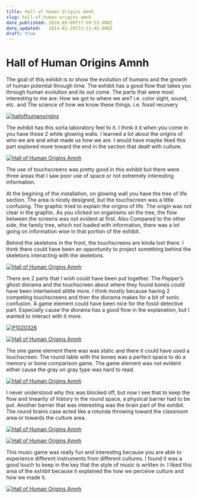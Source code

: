 ```yaml
---
title: Hall of Human Origins Amnh
slug: hall-of-human-origins-amnh
date_published: 2018-09-09T17:59:53.000Z
date_updated:   2014-03-29T23:21:45.000Z
draft: true
---
```



# Hall of Human Origins Amnh


The goal of this exhibit is to show the evolution of humans and the growth of human potential through time. The exhibit has a good flow that takes you through human evolution and its out come. The parts that were most interesting to me are: How we got to where we are? i.e. color sight, sound, etc. and The science of how we know these things. i.e. fossil recovery

[![hallofhumanorigins](http://farm6.static.flickr.com/5013/5425864400_1c1652cb78_o.jpg)](http://www.flickr.com/photos/zevenrodriguez/5425864400/ "hallofhumanorigins by zevenwolf, on Flickr")

The exhibit has this sorta laboratory feel to it. I think it it when you come in you have those 2 white glowing walls. I learned a lot about the origins of who we are and what made us how we are. I would have maybe liked this part explored more toward the end in the section that dealt with culture.

[![Hall of Human Origins Amnh](http://farm6.static.flickr.com/5099/5425186441_67b7f09159.jpg)](http://www.flickr.com/photos/zevenrodriguez/5425186441/ "Hall of Human Origins Amnh by zevenwolf, on Flickr")

The use of touchscreens was pretty good in this exhibit but there were three areas that I saw poor use of space or not extremely interesting information.

At the begining of the installation, on glowing wall you have the tree of life section. The area is nicely designed, but the touchscreen was a little confusing. The graphic tried to explain the origins of life. The origin was not clear in the graphic. As you clicked on organisms on the tree, the flow between the screens was not evident at first. Also Compared to the other side, the family tree, which not loaded with information, there was a lot going on information wise in that portion of the exhibit.

Behind the skeletons in the front, the touchscreens are kinda lost there. I think there could have been an opportunity to project something behind the skeletons interacting with the skeletons.

[![Hall of Human Origins Amnh](http://farm6.static.flickr.com/5096/5425193583_6b148f88b9.jpg)](http://www.flickr.com/photos/zevenrodriguez/5425193583/ "Hall of Human Origins Amnh by zevenwolf, on Flickr")

There are 2 parts that I wish could have been put together. The Pepper’s ghost diorama and the touchscreen about where they found bones could have been intertwined alittle more. I think mostly because having 2 competing touchscreens and then the diorama makes for a bit of sonic confusion. A game element could have been nice for the fossil detective part. Especially cause the diorama has a good flow in the explanation, but I wanted to interact with it more.

[![P1020326](http://farm6.static.flickr.com/5096/5425284329_58b14360e3.jpg)](http://www.flickr.com/photos/zevenrodriguez/5425284329/ "P1020326 by zevenwolf, on Flickr")

[![Hall of Human Origins Amnh](http://farm6.static.flickr.com/5099/5425794626_f8063e24dc.jpg)](http://www.flickr.com/photos/zevenrodriguez/5425794626/ "Hall of Human Origins Amnh by zevenwolf, on Flickr")

The one game element there was was static and there it could have used a touchscreen. The round table with the bones was a perfect space to do a memory or bone comparison game. The game element was not evident either cause the gray on gray type was hard to read.

[![Hall of Human Origins Amnh](http://farm6.static.flickr.com/5014/5425792758_8acd437a41.jpg)](http://www.flickr.com/photos/zevenrodriguez/5425792758/ "Hall of Human Origins Amnh by zevenwolf, on Flickr")

I never understood why this was blocked off, but now I see that to keep the flow and linearity of history in the round space, a physical barrier had to be put. Another barrier that was interesting was the brain part of the exhibit. The round brains case acted like a rotunda throwing toward the classroom area or towards the culture area.

[![Hall of Human Origins Amnh](http://farm6.static.flickr.com/5012/5425200813_3abb2e70f8.jpg)](http://www.flickr.com/photos/zevenrodriguez/5425200813/ "Hall of Human Origins Amnh by zevenwolf, on Flickr")

[![Hall of Human Origins Amnh](http://farm6.static.flickr.com/5135/5425198079_456fe8a617.jpg)](http://www.flickr.com/photos/zevenrodriguez/5425198079/ "Hall of Human Origins Amnh by zevenwolf, on Flickr")

This music game was really fun and interesting because you are able to experience different instruments from different cultures. I found it was a good touch to keep in the key that the style of music is written in. I liked this area of the exhibit because it explained the how we perceive culture and how we made it.

[![Hall of Human Origins Amnh](http://farm6.static.flickr.com/5098/5425798918_0e538b8795.jpg)](http://www.flickr.com/photos/zevenrodriguez/5425798918/ "Hall of Human Origins Amnh by zevenwolf, on Flickr")
